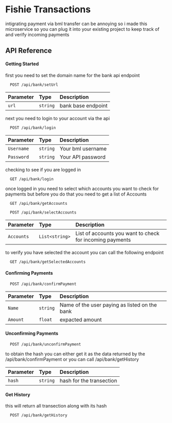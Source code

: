
# Fishie Transactions

intigrating payment via bml transfer can be annoying
so i made this microservice so you can plug it into your existing project to keep track of and verify incoming payments


## API Reference

#### Getting Started
first you need to set the domain name for the bank api endpoint

```http
  POST /api/bank/setUrl
```

| Parameter | Type     | Description                |
| :-------- | :------- | :------------------------- |
| `url` | `string` | bank base endpoint|

next you need to login to your account via the api

```http
  POST /api/bank/login
```

| Parameter | Type     | Description                |
| :-------- | :------- | :------------------------- |
| `Username` | `string` | Your bml username |
| `Password` | `string` | Your API password |

checking to see if you are logged in

```http
  GET /api/bank/login
```
once logged in you need to select which accounts you want to check for payments but before you do that you need to get a list of Accounts


```http
  GET /api/bank/getAccounts
```

```http
  POST /api/bank/selectAccounts
```

| Parameter | Type     | Description                |
| :-------- | :------- | :------------------------- |
| `Accounts` | `List<string>` | List of accounts you want to check for incoming payments |

to verify you have selected the account you can call the following endpoint

```http
  GET /api/bank/getSelectedAccounts
```


#### Confirming Payments
```http
  POST /api/bank/confirmPayment
```

| Parameter | Type     | Description                |
| :-------- | :------- | :------------------------- |
| `Name` | `string` | Name of the user paying as listed on the bank |
| `Amount` | `float` | expacted amount |


#### Unconfirming Payments
```http
  POST /api/bank/unconfirmPayment
```

to obtain the hash you can either get it as the data returned by the /api/bank/confirmPayment or you can call /api/bank/getHistory

| Parameter | Type     | Description                |
| :-------- | :------- | :------------------------- |
| `hash` | `string` | hash for the transection |

#### Get History

this will return all transection along with its hash 

```http
  POST /api/bank/getHistory
```


